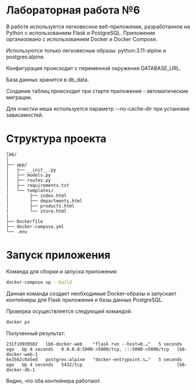 # Лабораторная работа №6
В работе используется легковесное веб-приложение, разработанное на Python с использованием Flask и PostgreSQL.
Приложение организовано с использованием Docker и Docker Compose.

Используются только легковесные образы: python:3.11-alpine и postgres:alpine.

Конфигурация происходит с переменной окружения DATABASE_URL.

База данных хранится в db_data.

Создание таблиц происходит при старте приложения - автоматические миграции.

Для очистки кеша используется параметр --no-cache-dir при установке зависимостей.

# Структура проекта

```
lb6/
│
├── app/
│   ├── __init__.py
│   ├── models.py
│   ├── routes.py
│   ├── requirements.txt
|   └── templates/
|        ├── index.html
│        ├── departments.html
|        ├── products.html
|        └── store.html
|   
├── Dockerfile
├── docker-compose.yml
└── .env
```

# Запуск приложения

Команда для сборки и запуска приложения:

```bash
docker-compose up --build
```

Данная команда создает необходимые Docker-образы и запускает контейнеры для Flask приложения и базы данных PostgreSQL.

Проверка осуществляется следующей командой:

```bash
docker ps
```

Полученный результат:
```plaintext
231f19939502   lb6-docker-web    "flask run --host=0.…"   5 seconds ago   Up 4 seconds   0.0.0.0:5000->5000/tcp, :::5000->5000/tcp   lb6-docker-web-1
6e3562c0a5ed   postgres:alpine   "docker-entrypoint.s…"   5 seconds ago   Up 4 seconds   5432/tcp                                    lb6-docker-db-1
```

Видно, что оба контейнера работают.
